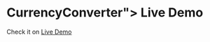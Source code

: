 # CurrencyConverter"> Live Demo</a>
Check it on <a href="https://raihanalam.github.io/CurrencyConverter/"> Live Demo</a>
